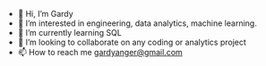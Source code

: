 - 👋 Hi, I’m Gardy
- 👀 I’m interested in engineering, data analytics, machine learning.
- 🌱 I’m currently learning SQL
- 💞️ I’m looking to collaborate on any coding or analytics project
- 📫 How to reach me gardyanger@gmail.com

<!---
gardy738/gardy738 is a ✨ special ✨ repository because its `README.md` (this file) appears on your GitHub profile.
You can click the Preview link to take a look at your changes.
--->
